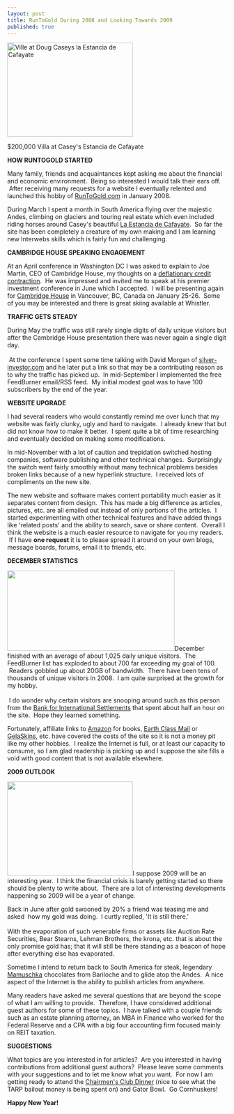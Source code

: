 ```yaml
---
layout: post
title: RunToGold During 2008 and Looking Towards 2009
published: true
---
```

<div class="mceTemp">
<dl class="wp-caption alignright" style="width: 298px;">
<dt class="wp-caption-dt">
</dt>
</dl>
<div style="text-align: auto;"><a href="http://www.laestanciadecafayate.com/" target="_blank"><img title="Villa at La Estancia de Cafayate" src="{{ site.baseurl }}/images/estanciadecafayate.JPG" alt="Ville at Doug Caseys la Estancia de Cafayate" width="288" height="216" /></a></div>
<p><span style="line-height: 17px;">$200,000 Villa at Casey's Estancia de Cafayate</span></p></div>
<p><strong>HOW RUNTOGOLD STARTED</strong></p>
<p>Many family, friends and acquaintances kept asking me about the financial and economic environment.  Being so interested I would talk their ears off.  After receiving many requests for a website I eventually relented and launched this hobby of <a href="http://www.runtogold.com">RunToGold.com</a> in January 2008.</p>
<p>During March I spent a month in South America flying over the majestic Andes, climbing on glaciers and touring real estate which even included riding horses around Casey's beautiful <a title="la estancia de cafayate" href="http://www.runtogold.com/2011/04/la-estancia-de-cafayate-the-great-life-hedge-in-salta-argentina/" target="_blank">La Estancia de Cafayate</a>.  So far the site has been completely a creature of my own making and I am learning new Interwebs skills which is fairly fun and challenging.</p>
<p><strong>CAMBRIDGE HOUSE SPEAKING ENGAGEMENT</strong></p>
<p>At an April conference in Washington DC I was asked to explain to Joe Martin, CEO of Cambridge House, my thoughts on a <a href="http://www.runtogold.com/2008/02/first-snowfall-of-kondratieff-winter/" target="_blank">deflationary credit contraction</a>.  He was impressed and invited me to speak at his premier investment conference in June which I accepted.  I will be presenting again for <a href="http://cambridgehouse.ca/ch_jan2009.html" target="_blank">Cambridge House</a> in Vancouver, BC, Canada on January 25-26.  Some of you may be interested and there is great skiing available at Whistler.</p>
<p><strong>TRAFFIC GETS STEADY</strong></p>
<p>During May the traffic was still rarely single digits of daily unique visitors but after the Cambridge House presentation there was never again a single digit day. <br/><br/> At the conference I spent some time talking with David Morgan of <a href="http://silver-investor.com/" target="_blank">silver-investor.com</a> and he later put a link so that may be a contributing reason as to why the traffic has picked up.  In mid-September I implemented the free FeedBurner email/RSS feed.  My initial modest goal was to have 100 subscribers by the end of the year.</p>
<p><strong>WEBSITE UPGRADE</strong></p>
<p>I had several readers who would constantly remind me over lunch that my website was fairly clunky, ugly and hard to navigate.  I already knew that but did not know how to make it better.  I spent quite a bit of time researching and eventually decided on making some modifications.</p>
<p>In mid-November with a lot of caution and trepidation switched hosting companies, software publishing and other technical changes.  Surprisingly the switch went fairly smoothly without many technical problems besides broken links because of a new hyperlink structure.  I received lots of compliments on the new site.</p>
<p>The new website and software makes content portability much easier as it separates content from design.  This has made a big difference as articles, pictures, etc. are all emailed out instead of only portions of the articles.  I started experimenting with other technical features and have added things like 'related posts' and the ability to search, save or share content.  Overall I think the website is a much easier resource to navigate for you my readers.  If I have <strong>one request</strong> it is to please spread it around on your own blogs, message boards, forums, email it to friends, etc.</p>
<p><strong>DECEMBER STATISTICS</strong></p>
<p><img class="alignright" title="Bank for International Settlements" src="{{ site.baseurl }}/images/BIS3.png" alt="" width="384" height="184" />December finished with an average of about 1,025 daily unique visitors.  The FeedBurner list has exploded to about 700 far exceeding my goal of 100.  Readers gobbled up about 20GB of bandwidth.  There have been tens of thousands of unique visitors in 2008.  I am quite surprised at the growth for my hobby. <br/><br/> I do wonder why certain visitors are snooping around such as this person from the <a href="http://www.bis.org/" target="_blank">Bank for International Settlements</a> that spent about half an hour on the site.  Hope they learned something.</p>
<p>Fortunately, affiliate links to <a href="https://www.amazon.com/dp/1594201927?tag=run07-20&amp;camp=0&amp;creative=0&amp;linkCode=as4&amp;creativeASIN=1594201927&amp;adid=0HWS1DYH9AD3NKR6Q4Z1&amp;" target="_self">Amazon</a> for books, <a href="http://www.myearthclassmail.com/" target="_self">Earth Class Mail</a> or <a href="http://www.shareasale.com/r.cfm?B=55461&amp;U=269558&amp;M=10029" target="_blank">GelaSkins</a>, etc. have covered the costs of the site so it is not a money pit like my other hobbies.  I realize the Internet is full, or at least our capacity to consume, so I am glad readership is picking up and I suppose the site fills a void with good content that is not available elsewhere.</p>
<p><strong>2009 OUTLOOK</strong></p>
<p><img class="alignright" title="Andes Lake" src="{{ site.baseurl }}/images/andeslake.JPG" alt="" width="288" height="216" />I suppose 2009 will be an interesting year.  I think the financial crisis is barely getting started so there should be plenty to write about.  There are a lot of interesting developments happening so 2009 will be a year of change.</p>
<p>Back in June after gold swooned by 20% a friend was teasing me and asked  how my gold was doing.  I curtly replied, 'It is still there.'  <br/><br/>With the evaporation of such venerable firms or assets like Auction Rate Securities, Bear Stearns, Lehman Brothers, the krona, etc. that is about the only promise gold has; that it will still be there standing as a beacon of hope after everything else has evaporated.</p>
<p>Sometime I intend to return back to South America for steak, legendary <a href="http://www.mamuschka.com/" target="_blank">Mamuschka</a> chocolates from Bariloche and to glide atop the Andes.  A nice aspect of the Internet is the ability to publish articles from anywhere.</p>
<p>Many readers have asked me several questions that are beyond the scope of what I am willing to provide.  Therefore, I have considered additional guest authors for some of these topics.  I have talked with a couple friends such as an estate planning attorney, an MBA in Finance who worked for the Federal Reserve and a CPA with a big four accounting firm focused mainly on REIT taxation.</p>
<p><strong>SUGGESTIONS</strong></p>
<p>What topics are you interested in for articles?  Are you interested in having contributions from additional guest authors?  Please leave some comments with your suggestions and to let me know what you want.  For now I am getting ready to attend the <a href="http://www.gatorbowl.com/sponsors_sponsors.html#chairman" target="_blank">Chairmen's Club Dinner</a> (nice to see what the TARP bailout money is being spent on) and Gator Bowl.  Go Cornhuskers!</p>
<p><strong>Happy New Year!</strong></p>
